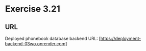 # Exercise 3.21

## URL
Deployed phonebook database backend 
URL: [https://deployment-backend-03wo.onrender.com] 


